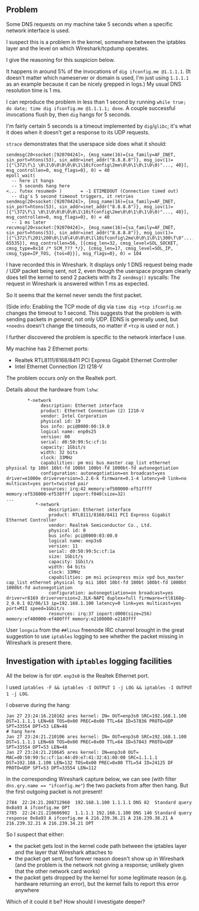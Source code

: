 ## Problem

Some DNS requests on my machine take 5 seconds when a specific network interface is used.

I suspect this is a problem in the kernel, somewhere between the iptables layer and the level on which Wireshark/tcpdump operates.

I give the reasoning for this suspicion below.

It happens in around 5% of the invocations of `dig ifconfig.me @1.1.1.1`.
(It doesn't matter which nameserver or domain is used, I'm just using `1.1.1.1` as an example because it can be nicely grepped in logs.)
My usual DNS resolution time is 1 ms.

I can reproduce the problem in less than 1 second by running `while true; do date; time dig ifconfig.me @1.1.1.1; done`.
A couple successful invocations flush by, then `dig` hangs for 5 seconds.

I'm fairly certain 5 seconds is a timeout implemented by `dig`/`glibc`; it's what it does when it doesn't get a response to its UDP requests.

`strace` demonstrates that the userspace side does what it should:

```
sendmsg(20<socket:[92070424]>, {msg_name(16)={sa_family=AF_INET, sin_port=htons(53), sin_addr=inet_addr("8.8.8.8")}, msg_iov(1)=[{"\372\f\1 \0\1\0\0\0\0\0\1\10ifconfig\2me\0\0\1\0\1\0\0)"..., 40}], msg_controllen=0, msg_flags=0}, 0) = 40
epoll_wait(
  -- here it hangs
  -- 5 seconds hang here
<... futex resumed> )       = -1 ETIMEDOUT (Connection timed out)
  -- dig's 5 second timeout triggers, it retries
sendmsg(20<socket:[92070424]>, {msg_name(16)={sa_family=AF_INET, sin_port=htons(53), sin_addr=inet_addr("8.8.8.8")}, msg_iov(1)=[{"\372\f\1 \0\1\0\0\0\0\0\1\10ifconfig\2me\0\0\1\0\1\0\0)"..., 40}], msg_controllen=0, msg_flags=0}, 0) = 40
  -- 1 ms later
recvmsg(20<socket:[92070424]>, {msg_name(16)={sa_family=AF_INET, sin_port=htons(53), sin_addr=inet_addr("8.8.8.8")}, msg_iov(1)=[{"\372\f\201\200\0\1\0\4\0\0\0\1\10ifconfig\2me\0\0\1\0\1\300\f\0"..., 65535}], msg_controllen=56, [{cmsg_len=32, cmsg_level=SOL_SOCKET, cmsg_type=0x1d /* SCM_??? */}, {cmsg_len=17, cmsg_level=SOL_IP, cmsg_type=IP_TOS, {tos=0}}], msg_flags=0}, 0) = 104
```

I have recorded this in Wireshark.
It displays only 1 DNS request being made / UDP packet being sent, not 2, even though the userspace program clearly does tell the kernel to send 2 packets with its 2 `sendmsg()` syscalls:
The request in Wireshark is answered within 1 ms as expected.

So it seems that the kernel never sends the first packet.

(Side info:
Enabling the TCP mode of dig via `time dig +tcp ifconfig.me` changes the timeout to 1 second.
This suggests that the problem is with sending packets _in general_, not only UDP.
EDNS is generally used, but `+noedns` doesn't change the timeouts, no matter if `+tcp` is used or not.
)

I further discovered the problem is specific to the network interface I use.

My machine has 2 Ethernet ports:

* Realtek RTL8111/8168/8411 PCI Express Gigabit Ethernet Controller
* Intel Ethernet Connection (2) I218-V

The problem occurs _only_ on the Realtek port.

Details about the hardware from `lshw`:

```
        *-network
             description: Ethernet interface
             product: Ethernet Connection (2) I218-V
             vendor: Intel Corporation
             physical id: 19
             bus info: pci@0000:00:19.0
             logical name: enp0s25
             version: 00
             serial: d0:50:99:5c:cf:1c
             capacity: 1Gbit/s
             width: 32 bits
             clock: 33MHz
             capabilities: pm msi bus_master cap_list ethernet physical tp 10bt 10bt-fd 100bt 100bt-fd 1000bt-fd autonegotiation
             configuration: autonegotiation=on broadcast=yes driver=e1000e driverversion=3.2.6-k firmware=0.1-4 latency=0 link=no multicast=yes port=twisted pair
             resources: irq:42 memory:ef500000-ef51ffff memory:ef538000-ef538fff ioport:f040(size=32)
...
           *-network
                description: Ethernet interface
                product: RTL8111/8168/8411 PCI Express Gigabit Ethernet Controller
                vendor: Realtek Semiconductor Co., Ltd.
                physical id: 0
                bus info: pci@0000:03:00.0
                logical name: enp3s0
                version: 11
                serial: d0:50:99:5c:cf:1a
                size: 1Gbit/s
                capacity: 1Gbit/s
                width: 64 bits
                clock: 33MHz
                capabilities: pm msi pciexpress msix vpd bus_master cap_list ethernet physical tp mii 10bt 10bt-fd 100bt 100bt-fd 1000bt 1000bt-fd autonegotiation
                configuration: autonegotiation=on broadcast=yes driver=r8169 driverversion=2.3LK-NAPI duplex=full firmware=rtl8168g-2_0.0.1 02/06/13 ip=192.168.1.100 latency=0 link=yes multicast=yes port=MII speed=1Gbit/s
                resources: irq:37 ioport:d000(size=256) memory:ef400000-ef400fff memory:e2100000-e2103fff
```

User `longxia` from the `##linux` freenode IRC channel brought in the great suggestion to use `iptables` logging to see whether the packet missing in Wireshark is present there.


## Investigation with `iptables` logging facilities

All the below is for `UDP`. `enp3s0` is the Realtek Ethernet port.

I used `iptables -F && iptables -I OUTPUT 1 -j LOG && iptables -I OUTPUT 1 -j LOG`.

I observe during the hang:

```
Jan 27 23:24:16.210162 ares kernel: IN= OUT=enp3s0 SRC=192.168.1.100 DST=1.1.1.1 LEN=68 TOS=0x00 PREC=0x00 TTL=64 ID=57836 PROTO=UDP SPT=33554 DPT=53 LEN=48
# hang here
Jan 27 23:24:21.210106 ares kernel: IN= OUT=enp3s0 SRC=192.168.1.100 DST=1.1.1.1 LEN=68 TOS=0x00 PREC=0x00 TTL=64 ID=57843 PROTO=UDP SPT=33554 DPT=53 LEN=48
Jan 27 23:24:21.210645 ares kernel: IN=enp3s0 OUT= MAC=d0:50:99:5c:cf:1a:44:d9:e7:41:32:61:08:00 SRC=1.1.1.1 DST=192.168.1.100 LEN=132 TOS=0x00 PREC=0x00 TTL=54 ID=24125 DF PROTO=UDP SPT=53 DPT=33554 LEN=112
```

In the corresponding Wireshark capture below, we can see (with filter `dns.qry.name == "ifconfig.me"`) the two packets from after then hang.
But the first outgoing packet is not present!

```
2784  22:24:21.208712960  192.168.1.100 1.1.1.1 DNS 82  Standard query 0x8a93 A ifconfig.me OPT
2785  22:24:21.210606902  1.1.1.1 192.168.1.100 DNS 146 Standard query response 0x8a93 A ifconfig.me A 216.239.36.21 A 216.239.38.21 A 216.239.32.21 A 216.239.34.21 OPT
```

So I suspect that either:

* the packet gets lost in the kernel code path between the iptables layer and the layer that Wireshark attaches to
* the packet get sent, but forever reason doesn't show up in Wireshark (and the problem is the network not giving a response; unlikely given that the other network card works)
* the packet gets dropped by the kernel for some legitimate reason (e.g. hardware returning an error), but the kernel fails to report this error anywhere

Which of it could it be?
How should I investigate deeper?
